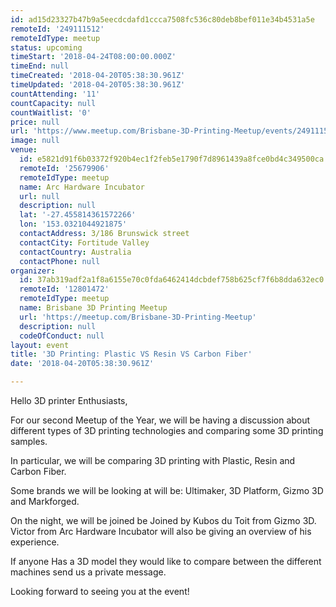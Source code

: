 ```yaml
---
id: ad15d23327b47b9a5eecdcdafd1ccca7508fc536c80deb8bef011e34b4531a5e
remoteId: '249111512'
remoteIdType: meetup
status: upcoming
timeStart: '2018-04-24T08:00:00.000Z'
timeEnd: null
timeCreated: '2018-04-20T05:38:30.961Z'
timeUpdated: '2018-04-20T05:38:30.961Z'
countAttending: '11'
countCapacity: null
countWaitlist: '0'
price: null
url: 'https://www.meetup.com/Brisbane-3D-Printing-Meetup/events/249111512/'
image: null
venue:
  id: e5821d91f6b03372f920b4ec1f2feb5e1790f7d8961439a8fce0bd4c349500ca
  remoteId: '25679906'
  remoteIdType: meetup
  name: Arc Hardware Incubator
  url: null
  description: null
  lat: '-27.455814361572266'
  lon: '153.0321044921875'
  contactAddress: 3/186 Brunswick street
  contactCity: Fortitude Valley
  contactCountry: Australia
  contactPhone: null
organizer:
  id: 37ab319adf2a1f8a6155e70c0fda6462414dcbdef758b625cf7f6b8dda632ec0
  remoteId: '12801472'
  remoteIdType: meetup
  name: Brisbane 3D Printing Meetup
  url: 'https://meetup.com/Brisbane-3D-Printing-Meetup'
  description: null
  codeOfConduct: null
layout: event
title: '3D Printing: Plastic VS Resin VS Carbon Fiber'
date: '2018-04-20T05:38:30.961Z'

---
```

<p>Hello 3D printer Enthusiasts,</p> <p>For our second Meetup of the Year, we will be having a discussion about different types of 3D printing technologies and comparing some 3D printing samples.</p> <p>In particular, we will be comparing 3D printing with Plastic, Resin and Carbon Fiber.</p> <p>Some brands we will be looking at will be: Ultimaker, 3D Platform, Gizmo 3D and Markforged.</p> <p>On the night, we will be joined be Joined by Kubos du Toit from Gizmo 3D.<br/>Victor from Arc Hardware Incubator will also be giving an overview of his experience.</p> <p>If anyone Has a 3D model they would like to compare between the different machines send us a private message.</p> <p>Looking forward to seeing you at the event!</p>
